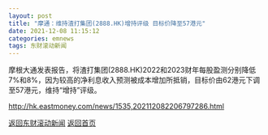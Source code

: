 ```yaml
---
layout: post
title: "摩通：维持渣打集团(2888.HK)增持评级 目标价降至57港元"
date: 2021-12-08 11:15:12
categories: emnews
tags: 东财滚动新闻
---
```


摩根大通发表报告，将渣打集团(2888.HK)2022和2023财年每股盈测分别降低7%和8%，因为较高的净利息收入预测被成本增加所抵销，目标价由62港元下调至57港元，维持“增持”评级。

<http://hk.eastmoney.com/news/1535,202112082206797286.html>

[返回东财滚动新闻](//finews.withounder.com/emnews/)
[返回首页](//finews.withounder.com/)